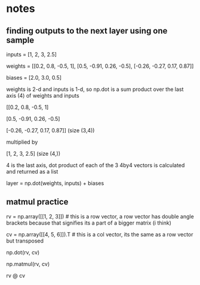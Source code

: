 # notes

## finding outputs to the next layer using one sample
inputs = [1, 2, 3, 2.5]

weights = [[0.2, 0.8, -0.5, 1], [0.5, -0.91, 0.26, -0.5], [-0.26, -0.27, 0.17, 0.87]]

biases = [2.0, 3.0, 0.5]

weights is 2-d and inputs is 1-d, so np.dot is a sum product over the last axis (4) of weights and inputs

[[0.2, 0.8, -0.5, 1]

 [0.5, -0.91, 0.26, -0.5]

 [-0.26, -0.27, 0.17, 0.87]] (size (3,4))

 multiplied by

 [1, 2, 3, 2.5] (size (4,))

4 is the last axis, dot product of each of the 3 4by4 vectors is calculated and returned as a list

layer = np.dot(weights, inputs) + biases

## matmul practice
rv = np.array([[1, 2, 3]]) # this is a row vector, a row vector has double angle brackets because that signifies its a part of a bigger matrix (i think)

cv = np.array([[4, 5, 6]]).T # this is a col vector, its the same as a row vector but transposed

np.dot(rv, cv)

np.matmul(rv, cv)

rv @ cv
